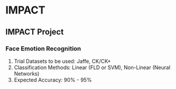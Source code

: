 # IMPACT
## IMPACT Project

### Face Emotion Recognition
1. Trial Datasets to be used: Jaffe, CK/CK+
2. Classification Methods: Linear (FLD or SVM), Non-Linear (Neural Networks)
3. Expected Accuracy: 90% - 95%
